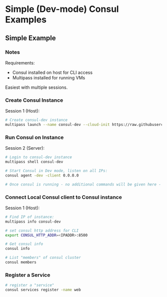 # Simple (Dev-mode) Consul Examples

## Simple Example

### Notes

Requirements:

* Consul installed on host for CLI access
* Multipass installed for running VMs

Easiest with multiple sessions.

### Create Consul Instance

Session 1 (Host):

```bash
# Create consul-dev instance
multipass launch --name consul-dev --cloud-init https://raw.githubusercontent.com/jgt-contino/consul-learning/main/simple/consul.yaml jammy
```

### Run Consul on Instance

Session 2 (Server):

```bash
# Login to consul-dev instance
multipass shell consul-dev

# Start Consul in Dev mode, listen on all IPs:
consul agent -dev -client 0.0.0.0

# Once consul is running - no additional commands will be given here - instead, this is for monitoring consul server messages
```

### Connect Local Consul client to Consul instance

Session 1 (Host):

```bash
# Find IP of instance:
multipass info consul-dev

# set consul http address for CLI
export CONSUL_HTTP_ADDR=<IPADDR>:8500

# Get consul info
consul info

# List "members" of consul cluster
consul members
```

### Register a Service

```bash
# register a "service"
consul services register -name web
```
